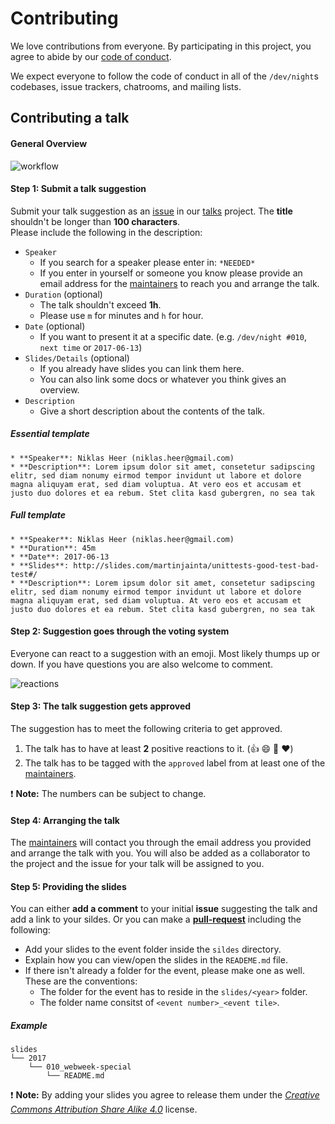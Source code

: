 # Contributing

We love contributions from everyone.
By participating in this project,
you agree to abide by our [code of conduct].



We expect everyone to follow the code of conduct in all
of the `/dev/night`s codebases, issue trackers, chatrooms, and mailing lists.

## Contributing a talk

#### General Overview

![workflow](https://raw.github.com/dev-night/talks/master/assets/img/workflow.png "/dev/night talk workflow.")

#### Step 1: Submit a talk suggestion

Submit your talk suggestion as an [issue] in our [talks] project. The __title__ shouldn't be longer than __100 characters__.<br>
Please include the following in the description:
* `Speaker`
    - If you search for a speaker please enter in: `*NEEDED*`
    - If you enter in yourself or someone you know please provide an email address for the [maintainers] to reach you and arrange the talk.
* `Duration` (optional)
    - The talk shouldn't exceed __1h__.
    - Please use `m` for minutes and `h` for hour.
* `Date` (optional)
    - If you want to present it at a specific date. (e.g. `/dev/night #010`, `next time` or `2017-06-13`)
* `Slides/Details` (optional)
    - If you already have slides you can link them here.
    - You can also link some docs or whatever you think gives an overview.
* `Description`
    - Give a short description about the contents of the talk.

##### Essential template

```
* **Speaker**: Niklas Heer (niklas.heer@gmail.com)
* **Description**: Lorem ipsum dolor sit amet, consetetur sadipscing elitr, sed diam nonumy eirmod tempor invidunt ut labore et dolore magna aliquyam erat, sed diam voluptua. At vero eos et accusam et justo duo dolores et ea rebum. Stet clita kasd gubergren, no sea tak
```

##### Full template
```
* **Speaker**: Niklas Heer (niklas.heer@gmail.com)
* **Duration**: 45m
* **Date**: 2017-06-13
* **Slides**: http://slides.com/martinjainta/unittests-good-test-bad-test#/
* **Description**: Lorem ipsum dolor sit amet, consetetur sadipscing elitr, sed diam nonumy eirmod tempor invidunt ut labore et dolore magna aliquyam erat, sed diam voluptua. At vero eos et accusam et justo duo dolores et ea rebum. Stet clita kasd gubergren, no sea tak
```

#### Step 2: Suggestion goes through the voting system

Everyone can react to a suggestion with an emoji. Most likely thumps up or down. If you have questions you are also welcome to comment.

![reactions](https://raw.github.com/dev-night/talks/master/assets/img/reactions.png "React with emojis.")

#### Step 3: The talk suggestion gets approved

The suggestion has to meet the following criteria to get approved.

1. The talk has to have at least __2__ positive reactions to it. (:thumbsup: :smile: :tada: :hearts:)
2. The talk has to be tagged with the `approved` label from at least one of the [maintainers].

:heavy_exclamation_mark: __Note:__ The numbers can be subject to change.

#### Step 4: Arranging the talk

The [maintainers] will contact you through the email address you provided and arrange the talk with you. You will also be added as a collaborator to the project and the issue for your talk will be assigned to you.

#### Step 5: Providing the slides

You can either __add a comment__ to your initial __issue__ suggesting the talk and add a link to your sildes. Or you can make a [__pull-request__](https://www.digitalocean.com/community/tutorials/how-to-create-a-pull-request-on-github) including the following:

* Add your slides to the event folder inside the `sildes` directory.
* Explain how you can view/open the slides in the `READEME.md` file.
* If there isn't already a folder for the event, please make one as well. These are the conventions:
    - The folder for the event has to reside in the `slides/<year>` folder.
    - The folder name consitst of `<event number>_<event tile>`.

##### Example

```
slides
└── 2017
    └── 010_webweek-special
        └── README.md
```

:heavy_exclamation_mark: __Note:__ By adding your slides you agree to release them under the [_Creative Commons Attribution Share Alike 4.0_](https://creativecommons.org/licenses/by-sa/4.0/) license.


[issue]: https://github.com/dev-night/talks/issues
[code of conduct]: https://tradebyte.github.io/Code-of-Conduct/
[talks]: https://github.com/dev-night/talks
[maintainers]: MAINTAINERS.md
